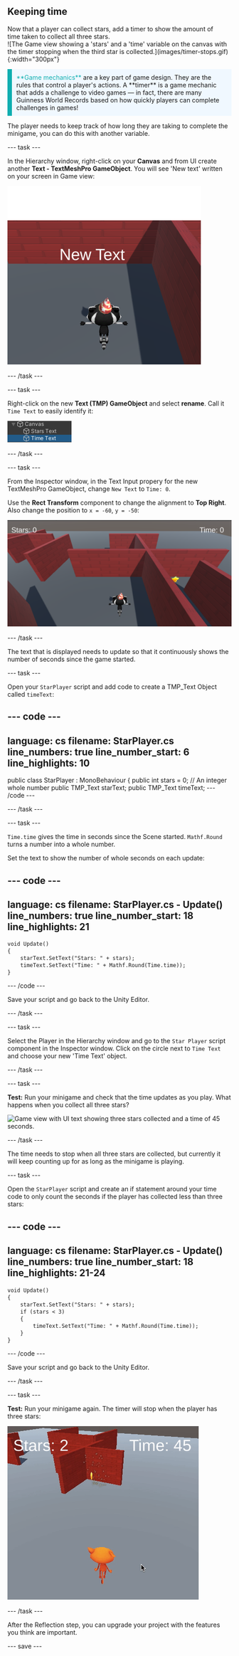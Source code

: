 ## Keeping time

<div style="display: flex; flex-wrap: wrap">
<div style="flex-basis: 200px; flex-grow: 1; margin-right: 15px;">
Now that a player can collect stars, add a timer to show the amount of time taken to collect all three stars. 
</div>
<div>
![The Game view showing a 'stars' and a 'time' variable on the canvas with the timer stopping when the third star is collected.](images/timer-stops.gif){:width="300px"}
</div>
</div>

<p style="border-left: solid; border-width:10px; border-color: #0faeb0; background-color: aliceblue; padding: 10px;">
<span style="color: #0faeb0">**Game mechanics**</span> are a key part of game design. They are the rules that control a player's actions. A **timer** is a game mechanic that adds a challenge to video games — in fact, there are many Guinness World Records based on how quickly players can complete challenges in games!
</p>

The player needs to keep track of how long they are taking to complete the minigame, you can do this with another variable. 

--- task ---

In the Hierarchy window, right-click on your **Canvas** and from UI create another **Text - TextMeshPro GameObject**. You will see 'New text' written on your screen in Game view: 

![The Game view with a 'New text' UI text item showing across the screen.](images/new-timer.png)

--- /task ---

--- task ---

Right-click on the new **Text (TMP) GameObject** and select **rename**. Call it `Time Text` to easily identify it:

![Renamed Time GameObject in the Hierachy window.](images/time-gameobject.png)

--- /task ---

--- task ---

From the Inspector window, in the Text Input propery for the new TextMeshPro GameObject, change `New Text` to `Time: 0`.

Use the **Rect Transform** component to change the alignment to **Top Right**. Also change the position to `x = -60`, `y = -50`:

![The Inspector window with the Anchor presets drop-down menu showing top right and the 'Pos x' = -60 and 'Pos y' = - 50 values updated.](images/reposition-text-timer.png)

--- /task ---

The text that is displayed needs to update so that it continuously shows the number of seconds since the game started.

--- task ---

Open your `StarPlayer` script and add code to create a TMP_Text Object called `timeText`: 

--- code ---
---
language: cs
filename: StarPlayer.cs
line_numbers: true
line_number_start: 6
line_highlights: 10
---
public class StarPlayer : MonoBehaviour
{
    public int stars = 0; // An integer whole number
    public TMP_Text starText;
    public TMP_Text timeText;
--- /code ---

--- /task ---

--- task ---

`Time.time` gives the time in seconds since the Scene started. `Mathf.Round` turns a number into a whole number. 

Set the text to show the number of whole seconds on each update:

--- code ---
---
language: cs
filename: StarPlayer.cs - Update()
line_numbers: true
line_number_start: 18
line_highlights: 21
---
    void Update()
    {
        starText.SetText("Stars: " + stars);
        timeText.SetText("Time: " + Mathf.Round(Time.time));
    }
--- /code ---

Save your script and go back to the Unity Editor. 

--- /task ---

--- task ---

Select the Player in the Hierarchy window and go to the `Star Player` script component in the Inspector window. Click on the circle next to `Time Text` and choose your new 'Time Text' object. 

--- /task ---

--- task ---

**Test:** Run your minigame and check that the time updates as you play. What happens when you collect all three stars? 

![Game view with UI text showing three stars collected and a time of 45 seconds.](images/both-texts-updating.gif)

--- /task ---

The time needs to stop when all three stars are collected, but currently it will keep counting up for as long as the minigame is playing. 

--- task ---

Open the `StarPlayer` script and create an if statement around your time code to only count the seconds if the player has collected less than three stars:

--- code ---
---
language: cs
filename: StarPlayer.cs - Update()
line_numbers: true
line_number_start: 18
line_highlights: 21-24
---
    void Update()
    {
        starText.SetText("Stars: " + stars);
        if (stars < 3)
        {
            timeText.SetText("Time: " + Mathf.Round(Time.time));
        }
    }
--- /code ---

Save your script and go back to the Unity Editor. 

--- /task ---

--- task ---

**Test:** Run your minigame again. The timer will stop when the player has three stars: 

![The Game view showing the timer counting up from 45 and stopping at 47 when three stars are collected.](images/timer-stops.gif)

--- /task ---

After the Reflection step, you can upgrade your project with the features you think are important. 

--- save ---
